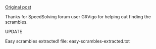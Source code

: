 [Original post](https://www.speedsolving.com/threads/i-downloaded-all-the-479-pages-of-easy-and-weird-scrambles-and-made-it-avaiable-on-my-github-account.86855/#post-1477962)

Thanks for SpeedSolving forum user GRVigo for helping out finding the scrambles.

UPDATE

Easy scrambles extracted! file: easy-scrambles-extracted.txt